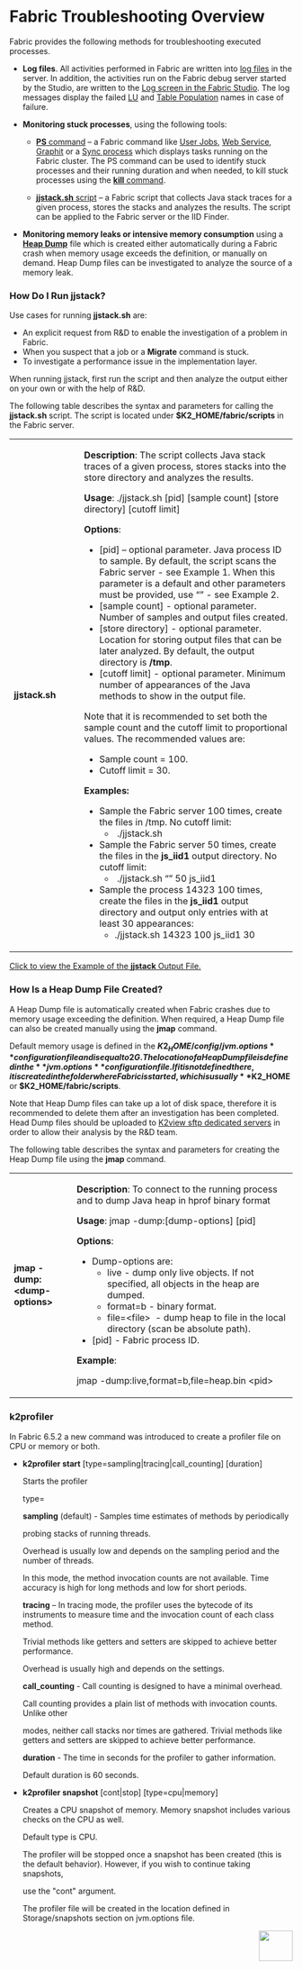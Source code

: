 # Fabric Troubleshooting Overview

Fabric provides the following methods for troubleshooting executed processes.

- **Log files**. All activities performed in Fabric are written into [log files](/articles/21_Fabric_troubleshooting/02_Fabric_troubleshooting_log_files.md) in the server. In addition, the activities run on the Fabric debug server started by the Studio, are written to the [Log screen in the Fabric Studio](/articles/13_LUDB_viewer_and_studio_debug_capabilities/02_fabric_studio_log_files.md). The log messages display the failed [LU](/articles/03_logical_units/01_LU_overview.md) and [Table Population](/articles/07_table_population/01_table_population_overview.md) names in case of failure. 


- **Monitoring stuck processes**, using the following tools:

  - [**PS** command](/articles/02_fabric_architecture/04_fabric_commands.md#ps-and-kill-commands) – a Fabric command like [User Jobs](/articles/20_jobs_and_batch_services/01_fabric_jobs_overview.md), [Web Service](/articles/15_web_services_and_graphit/01_web_services_overview.md), [Graphit](/articles/15_web_services_and_graphit/17_Graphit/01_graphit_overview.md) or a [Sync process](/articles/14_sync_LU_instance/01_sync_LUI_overview.md) which displays tasks running on the Fabric cluster. The PS command can be used to identify stuck processes and their running duration and when needed, to kill stuck processes using the [**kill** command](/articles/02_fabric_architecture/04_fabric_commands.md#ps-and-kill-commands).

  - [**jjstack.sh** script](/articles/21_Fabric_troubleshooting/01_Fabric_troubleshooting_overview.md#how-do-i-run-jjstack) – a Fabric script that collects Java stack traces for a given process, stores the stacks and analyzes the results. The script can be applied to the Fabric server or the IID Finder. 

- **Monitoring memory leaks or intensive memory consumption** using a [**Heap Dump**](/articles/21_Fabric_troubleshooting/01_Fabric_troubleshooting_overview.md#how-is-a-heap-dump-file-created) file which is created either automatically during a Fabric crash when memory usage exceeds the definition, or manually on demand. Heap Dump files can be investigated to analyze the source of a memory leak.

    

### How Do I Run jjstack?

Use cases for running **jjstack.sh** are:

- An explicit request from R&D to enable the investigation of a problem in Fabric.
- When you suspect that a job or a **Migrate** command is stuck.
- To investigate a performance issue in the implementation layer.

When running jjstack, first run the script and then analyze the output either on your own or with the help of R&D.

The following table describes the syntax and parameters for calling the **jjstack.sh** script. The script is located under **$K2_HOME/fabric/scripts** in the Fabric server.

<table>
<tbody>
<tr>
<td width="170px">
<p><strong>jjstack.sh</strong></p>
</td>
<td width="730px">
<p><strong>Description</strong>: The script collects Java stack traces of a given process, stores stacks into the store directory and analyzes the results.</p>
<p><strong>Usage</strong>: ./jjstack.sh [pid] [sample count] [store directory] [cutoff limit]</p>
<p><strong>Options</strong>:</p>
<ul>
<li>[pid] &ndash; optional parameter. Java process ID to sample. By default, the script scans the Fabric server - see Example 1. When this parameter is a default and other parameters must be provided, use &ldquo;&rdquo; - see Example 2.</li>
<li>[sample count] - optional parameter. Number of samples and output files created.</li>
<li>[store directory] - optional parameter. Location for storing output files that can be later analyzed. By default, the output directory is <strong>/tmp</strong>.</li>
<li>[cutoff limit] - optional parameter. Minimum number of appearances of the Java methods to show in the output file.</li>
</ul>
<p>Note that it is recommended to set both the sample count and the cutoff limit to proportional values. The recommended values are:</p>
<ul>
<li>Sample count = 100.</li>
<li>Cutoff limit = 30.</li>
</ul>
<p><strong>Examples:</strong></p>
<ul>
<li>Sample the Fabric server 100 times, create the files in /tmp. No cutoff limit:
<ul>
<li><strong>&nbsp;</strong>./jjstack.sh &nbsp;</li>
</ul>
</li>
<li>Sample&nbsp;the Fabric server 50 times, create the files in the <strong>js_iid1</strong> output directory. No cutoff limit:
<ul>
<li><strong>&nbsp;</strong>./jjstack.sh &ldquo;&rdquo; 50 js_iid1</li>
</ul>
</li>
<li>Sample the process 14323 100 times, create the files in the&nbsp;<strong>js_iid1</strong>&nbsp;output directory and output only entries with at least 30 appearances:
<ul>
<li>./jjstack.sh 14323 100 js_iid1 30</li>
</ul>
</li>
</ul>
</td>
</tr>
</tbody>
</table>


[Click to view the Example of the **jjstack** Output File.](/articles/21_Fabric_troubleshooting/images/jjstack.md)



### How Is a Heap Dump File Created?

A Heap Dump file is automatically created when Fabric crashes due to memory usage exceeding the definition. When required, a Heap Dump file can also be created manually using the **jmap** command. 

Default memory usage is defined in the **$K2_HOME/config/ jvm.options** configuration file and is equal to 2G.  The location of a Heap Dump file is defined in the **jvm.options** configuration file. If it is not defined there, it is created in the folder where Fabric is started, which is usually **$K2_HOME** or **$K2_HOME/fabric/scripts**. 

Note that Heap Dump files can take up a lot of disk space, therefore it is recommended to delete them after an investigation has been completed. Head Dump files should be uploaded to [K2view sftp dedicated servers](https://k2view.sharepoint.com/sites/Wiki/IT%20%20Technology/Heap%20dump%20upload%20point.aspx) in order to allow their analysis by the R&D team.


The following table describes the syntax and parameters for creating the Heap Dump file using the **jmap** command. 

<table>
<tbody>
<tr>
<td width="170px">
<p><strong>jmap -dump:&lt;dump-options&gt;</strong></p>
</td>
<td width="730px">
<p><strong>Description</strong>: To connect to the running process and to dump Java heap in hprof binary format</p>
<p><strong>Usage</strong>: jmap -dump:[dump-options] [pid]</p>
<p><strong>Options</strong>:</p>
<ul>
<li>Dump-options are:
<ul>
<li>live - dump only live objects. If not specified, all objects in the heap are dumped.</li>
<li>format=b - binary format.</li>
<li>file=&lt;file&gt; &nbsp;- dump heap to file in the local directory (scan be absolute path).</li>
</ul>
</li>
<li>[pid] - Fabric process ID.</li>
</ul>
<p><strong>Example</strong>:</p>
<p>jmap -dump:live,format=b,file=heap.bin &lt;pid&gt; &nbsp;</p>
</td>
</tr>
</tbody>
</table>

### k2profiler

In Fabric 6.5.2 a new command was introduced to create a profiler file on CPU or memory or both.

* **k2profiler start** [type=sampling|tracing|call_counting] [duration]

  Starts the profiler

    type=

    **sampling** (default) - Samples time estimates of methods by periodically 

    probing stacks of running threads.

    Overhead is usually low and depends on the sampling period and the number of threads.  

    In this mode, the method invocation counts are not available. Time accuracy is high for long methods and low for short periods.

   

    **tracing** – In tracing mode, the profiler uses the bytecode of its instruments to measure time and the invocation count of each class method. 

    Trivial methods like getters and setters are skipped to achieve better performance.

    Overhead is usually high and depends on the settings.

   

    **call_counting** - Call counting is designed to have a minimal overhead.

    Call counting provides a plain list of methods with invocation counts. Unlike other 

    modes, neither call stacks nor times are gathered. Trivial methods like getters and setters are skipped to achieve better performance.

   
    **duration** - The time in seconds for the profiler to gather information.

    Default duration is 60 seconds.

   
* **k2profiler snapshot** [cont|stop] [type=cpu|memory]

    Creates a CPU snapshot of memory. Memory snapshot includes various checks on the CPU as well. 

    Default type is CPU.

    The profiler will be stopped once a snapshot has been created (this is the default behavior). However, if you wish to continue taking snapshots, 

    use   the "cont" argument.

  The profiler file will be created in the location defined in Storage/snapshots section on jvm.options file.

[<img align="right" width="60" height="54" src="/articles/images/Next.png">](/articles/21_Fabric_troubleshooting/02_Fabric_troubleshooting_log_files.md) 
